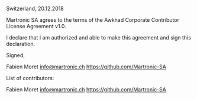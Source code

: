 Switzerland, 20.12.2018

Martronic SA agrees to the terms of the Awkhad Corporate Contributor License
Agreement v1.0.

I declare that I am authorized and able to make this agreement and sign this
declaration.

Signed,

Fabien Moret info@martronic.ch https://github.com/Martronic-SA

List of contributors:

Fabien Moret info@martronic.ch https://github.com/Martronic-SA
